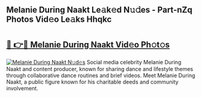 ## Melanie During Naakt Le𝚊k𝚎d N𝚞𝚍es - Part-nZq Photos Vid𝚎o Le𝚊ks Hhqkc

# <h2><a href="http://fb4uq3f.evod.top/?m=Melanie+During+Naakt">🔗 👉🔴 Melanie During Naakt Vid𝚎o Ph𝚘t𝚘s</a></h2>

[![Melanie During Naakt N𝚞d𝚎s](https://i.imgur.com/8V9OHl7.gif)](http://fb4uq3f.evod.top/?m=Melanie+During+Naakt)
Social media celebrity Melanie During Naakt and content producer, known for sharing dance and lifestyle themes through collaborative dance routines and brief videos. Meet Melanie During Naakt, a public figure known for his charitable deeds and community involvement. 
